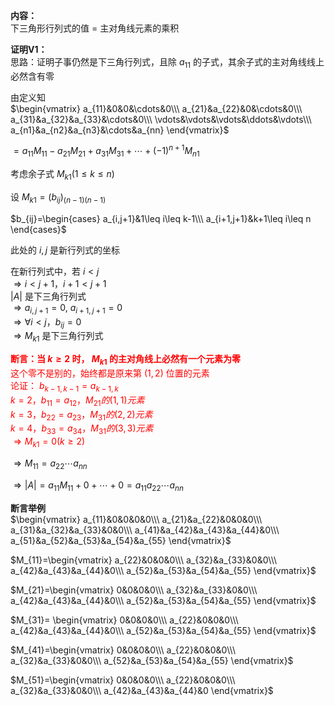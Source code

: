 ﻿**内容：**  
下三角形行列式的值 $=$ 主对角线元素的乘积  
  
**证明V1：**  
思路：证明子事仍然是下三角行列式，且除 $a_{11}$ 的子式，其余子式的主对角线线上必然含有零  
  
由定义知  
 $\begin{vmatrix}  
a_{11}&0&0&\cdots&0\\\   
a_{21}&a_{22}&0&\cdots&0\\\   
a_{31}&a_{32}&a_{33}&\cdots&0\\\   
\vdots&\vdots&\vdots&\ddots&\vdots\\\   
a_{n1}&a_{n2}&a_{n3}&\cdots&a_{nn}  
\end{vmatrix}$   
  
 $=a_{11}M_{11}-a_{21}M_{21}+a_{31}M_{31}+\cdots+(-1)^{n+1}M_{n1}$   
  
考虑余子式 $M_{k1}(1\leq k\leq n)$   
  
设 $M_{k1}=(b_{ij})_{(n-1)(n-1)}$   
  
 $b_{ij}=\begin{cases}  
a_{i,j+1}&1\leq i\leq k-1\\\   
a_{i+1,j+1}&k+1\leq i\leq n  
\end{cases}$   
  
此处的 $i,j$ 是新行列式的坐标  
  
在新行列式中，若 $i<j$   
 $\Rightarrow i<j+1，i+1<j+1$   
 $|A|$ 是下三角行列式  
 $\Rightarrow a_{i,j+1}=0,\ a_{i+1,j+1}=0$   
 $\Rightarrow\forall i<j，b_{ij}=0$   
 $\Rightarrow M_{k1}$ 是下三角行列式  
  
<font color=red>**断言：当 $k\geq2$ 时， $M_{k1}$ 的主对角线上必然有一个元素为零**  
这个零不是别的，始终都是原来第 $(1,2)$ 位置的元素  
论证： $b_{k-1,k-1}=a_{k-1,k}$   
 $k=2，b_{11}=a_{12}，M_{21}的(1,1)元素$   
 $k=3，b_{22}=a_{23}，M_{31}的(2,2)元素$   
 $k=4，b_{33}=a_{34}，M_{31}的(3,3)元素$   
 $\Rightarrow M_{k1}=0(k\geq2)$   
</font>  
  
 $\Rightarrow M_{11}=a_{22}\cdots a_{nn}$   
  
 $\Rightarrow |A|=a_{11}M_{11}+0+\cdots+0=a_{11}a_{22}\cdots a_{nn}$   
  
**断言举例**  
 $\begin{vmatrix}  
a_{11}&0&0&0&0\\\   
a_{21}&a_{22}&0&0&0\\\   
a_{31}&a_{32}&a_{33}&0&0\\\   
a_{41}&a_{42}&a_{43}&a_{44}&0\\\   
a_{51}&a_{52}&a_{53}&a_{54}&a_{55}  
\end{vmatrix}$   
  
 $M_{11}=\begin{vmatrix}  
a_{22}&0&0&0\\\   
a_{32}&a_{33}&0&0\\\   
a_{42}&a_{43}&a_{44}&0\\\   
a_{52}&a_{53}&a_{54}&a_{55}  
\end{vmatrix}$   
  
 $M_{21}=\begin{vmatrix}  
0&0&0&0\\\   
a_{32}&a_{33}&0&0\\\   
a_{42}&a_{43}&a_{44}&0\\\   
a_{52}&a_{53}&a_{54}&a_{55}  
\end{vmatrix}$   
  
 $M_{31}=  
\begin{vmatrix}  
0&0&0&0\\\   
a_{22}&0&0&0\\\   
a_{42}&a_{43}&a_{44}&0\\\   
a_{52}&a_{53}&a_{54}&a_{55}  
\end{vmatrix}$   
  
 $M_{41}=\begin{vmatrix}  
0&0&0&0\\\   
a_{22}&0&0&0\\\   
a_{32}&a_{33}&0&0\\\   
a_{52}&a_{53}&a_{54}&a_{55}  
\end{vmatrix}$   
  
 $M_{51}=\begin{vmatrix}  
0&0&0&0\\\   
a_{22}&0&0&0\\\   
a_{32}&a_{33}&0&0\\\   
a_{42}&a_{43}&a_{44}&0  
\end{vmatrix}$   
